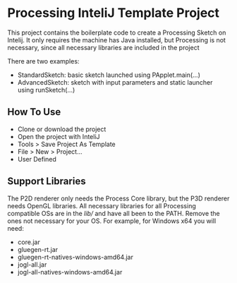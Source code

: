 # Processing InteliJ Template Project

This project contains the boilerplate code to create a Processing Sketch on Intelij. It only requires the machine has Java installed, but Processing is not necessary, since all necessary libraries are included in the project

There are two examples:
 - StandardSketch: basic sketch launched using PApplet.main(...)
 - AdvancedSketch: sketch with input parameters and static launcher using runSketch(...)

## How To Use

 - Clone or download the project
 - Open the project with InteliJ
 - Tools > Save Project As Template
 - File > New > Project...
 - User Defined
 
## Support Libraries

The P2D renderer only needs the Process Core library, but the P3D renderer needs OpenGL libraries. All necessary libraries for all Processing compatible OSs are in the *lib/* and have all been to the PATH. Remove the ones not necessary for your OS.
For example, for Windows x64 you will need: 
 - core.jar
 - gluegen-rt.jar
 - gluegen-rt-natives-windows-amd64.jar
 - jogl-all.jar
 - jogl-all-natives-windows-amd64.jar
